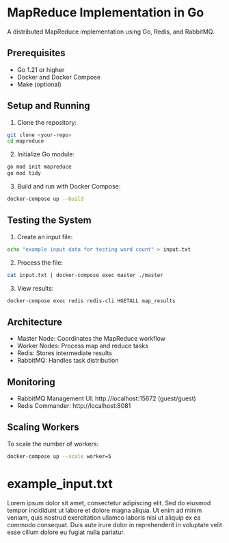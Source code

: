 # MapReduce Implementation in Go

A distributed MapReduce implementation using Go, Redis, and RabbitMQ.

## Prerequisites

- Go 1.21 or higher
- Docker and Docker Compose
- Make (optional)

## Setup and Running

1. Clone the repository:
```bash
git clone <your-repo>
cd mapreduce
```

2. Initialize Go module:
```bash
go mod init mapreduce
go mod tidy
```

3. Build and run with Docker Compose:
```bash
docker-compose up --build
```

## Testing the System

1. Create an input file:
```bash
echo "example input data for testing word count" > input.txt
```

2. Process the file:
```bash
cat input.txt | docker-compose exec master ./master
```

3. View results:
```bash
docker-compose exec redis redis-cli HGETALL map_results
```

## Architecture

- Master Node: Coordinates the MapReduce workflow
- Worker Nodes: Process map and reduce tasks
- Redis: Stores intermediate results
- RabbitMQ: Handles task distribution

## Monitoring

- RabbitMQ Management UI: http://localhost:15672 (guest/guest)
- Redis Commander: http://localhost:8081

## Scaling Workers

To scale the number of workers:
```bash
docker-compose up --scale worker=5
```

# example_input.txt
Lorem ipsum dolor sit amet, consectetur adipiscing elit. 
Sed do eiusmod tempor incididunt ut labore et dolore magna aliqua.
Ut enim ad minim veniam, quis nostrud exercitation ullamco laboris 
nisi ut aliquip ex ea commodo consequat. Duis aute irure dolor in 
reprehenderit in voluptate velit esse cillum dolore eu fugiat nulla pariatur.